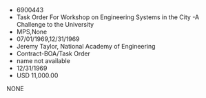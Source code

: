 * 6900443
* Task Order For Workshop on Engineering Systems in the City -A Challenge to the University
* MPS,None
* 07/01/1969,12/31/1969
* Jeremy Taylor, National Academy of Engineering
* Contract-BOA/Task Order
*   name not available
* 12/31/1969
* USD 11,000.00

NONE